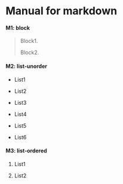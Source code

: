 Manual for markdown
===================

#### M1: block

> Block1.
>
> Block2. 

#### M2: list-unorder

* List1

* List2

+ List3

+ List4

- List5

- List6

#### M3: list-ordered

1. List1

2. List2

